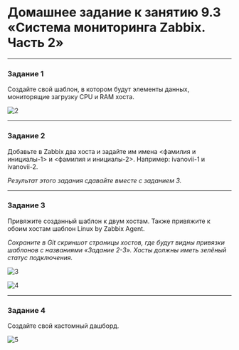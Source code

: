 # Домашнее задание к занятию 9.3 «Система мониторинга Zabbix. Часть 2»


 ---

### Задание 1

Создайте свой шаблон, в котором будут элементы данных, мониторящие загрузку CPU и RAM хоста.



![2](https://user-images.githubusercontent.com/122460278/225546520-93b98dc6-983b-40a0-b396-e8b6e3ae32ff.png)

 ---

### Задание 2

Добавьте в Zabbix два хоста и задайте им имена <фамилия и инициалы-1> и <фамилия и инициалы-2>. Например: ivanovii-1 и ivanovii-2.

*Результат этого задания сдавайте вместе с заданием 3.*

 ---

### Задание 3

Привяжите созданный шаблон к двум хостам. Также привяжите к обоим хостам шаблон Linux by Zabbix Agent.

*Сохраните в Git скриншот страницы хостов, где будут видны привязки шаблонов с названиями «Задание 2-3». Хосты должны иметь зелёный статус подключения.*

![3](https://github.com/Plavckov/dzas/blob/main/225546594-69599ab5-c57f-4e8a-b136-0a3321884620.png?)

![4](https://github.com/Plavckov/dzas/blob/main/225546597-4f9d0a26-6390-4525-bdd7-5f3f2e3b6e00.png?)


 ---

### Задание 4

Создайте свой кастомный дашборд.

![5](https://user-images.githubusercontent.com/122460278/225546700-8e314abc-cd53-4909-aecf-cfbc4c4e36e5.png)

